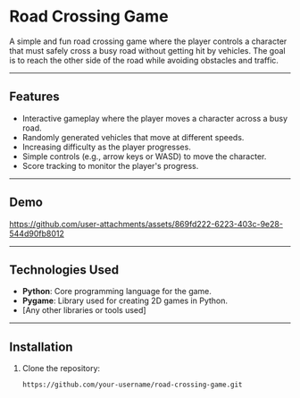 # Road Crossing Game

A simple and fun road crossing game where the player controls a character that must safely cross a busy road without getting hit by vehicles. The goal is to reach the other side of the road while avoiding obstacles and traffic.

---

## Features

- Interactive gameplay where the player moves a character across a busy road.
- Randomly generated vehicles that move at different speeds.
- Increasing difficulty as the player progresses.
- Simple controls (e.g., arrow keys or WASD) to move the character.
- Score tracking to monitor the player's progress.

---

## Demo

https://github.com/user-attachments/assets/869fd222-6223-403c-9e28-544d90fb8012

---

## Technologies Used

- **Python**: Core programming language for the game.
- **Pygame**: Library used for creating 2D games in Python.
- [Any other libraries or tools used]

---

## Installation

1. Clone the repository:
   ```bash
   https://github.com/your-username/road-crossing-game.git
